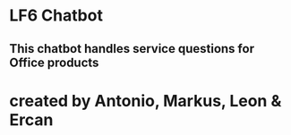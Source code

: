 # LF6 Chatbot

## This chatbot handles service questions for Office products 

# created by Antonio, Markus, Leon & Ercan 
